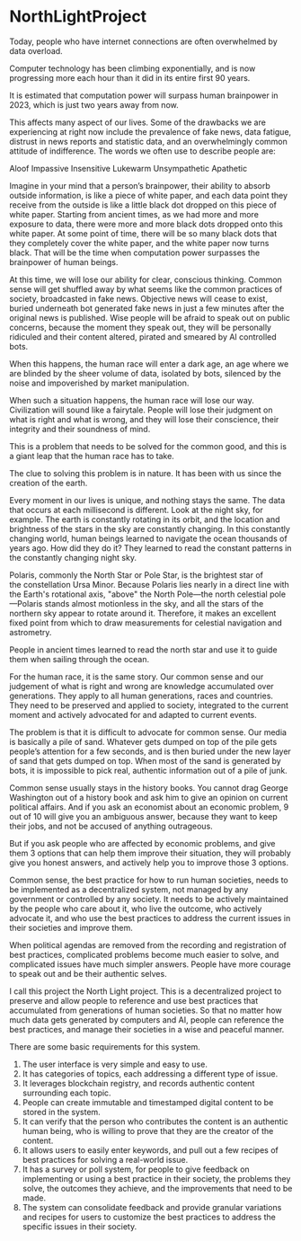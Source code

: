 # NorthLightProject

Today, people who have internet connections are often overwhelmed by data overload.

Computer technology has been climbing exponentially, and is now progressing more each hour than it did in its entire first 90 years.

It is estimated that computation power will surpass human brainpower in 2023, which is just two years away from now.

This affects many aspect of our lives. Some of the drawbacks we are experiencing at right now include the prevalence of fake news, data fatigue, distrust in news reports and statistic data, and an overwhelmingly common attitude of indifference. The words we often use to describe people are:

Aloof
Impassive
Insensitive
Lukewarm
Unsympathetic
Apathetic

Imagine in your mind that a person’s brainpower, their ability to absorb outside information, is like a piece of white paper, and each data point they receive from the outside is like a little black dot dropped on this piece of white paper. Starting from ancient times, as we had more and more exposure to data, there were more and more black dots dropped onto this white paper. At some point of time, there will be so many black dots that they completely cover the white paper, and the white paper now turns black. That will be the time when computation power surpasses the brainpower of human beings. 

At this time, we will lose our ability for clear, conscious thinking. Common sense will get shuffled away by what seems like the common practices of society, broadcasted in fake news. Objective news will cease to exist, buried underneath bot generated fake news in just a few minutes after the original news is published. Wise people will be afraid to speak out on public concerns, because the moment they speak out, they will be personally ridiculed and their content altered, pirated and smeared by AI controlled bots.

When this happens, the human race will enter a dark age, an age where we are blinded by the sheer volume of data, isolated by bots, silenced by the noise and impoverished by market manipulation.

When such a situation happens, the human race will lose our way. Civilization will sound like a fairytale. People will lose their judgment on what is right and what is wrong, and they will lose their conscience, their integrity and their soundness of mind.

This is a problem that needs to be solved for the common good, and this is a giant leap that the human race has to take.

The clue to solving this problem is in nature. It has been with us since the creation of the earth.

Every moment in our lives is unique, and nothing stays the same. The data that occurs at each millisecond is different. Look at the night sky, for example. The earth is constantly rotating in its orbit, and the location and brightness of the stars in the sky are constantly changing. In this constantly changing world, human beings learned to navigate the ocean thousands of years ago. How did they do it? They learned to read the constant patterns in the constantly changing night sky. 

Polaris, commonly the North Star or Pole Star, is the brightest star of the constellation Ursa Minor. Because Polaris lies nearly in a direct line with the Earth's rotational axis, "above" the North Pole—the north celestial pole—Polaris stands almost motionless in the sky, and all the stars of the northern sky appear to rotate around it. Therefore, it makes an excellent fixed point from which to draw measurements for celestial navigation and astrometry.

People in ancient times learned to read the north star and use it to guide them when sailing through the ocean.

For the human race, it is the same story. Our common sense and our judgement of what is right and wrong are knowledge accumulated over generations. They apply to all human generations, races and countries. They need to be preserved and applied to society, integrated to the current moment and actively advocated for and adapted to current events.

The problem is that it is difficult to advocate for common sense. Our media is basically a pile of sand. Whatever gets dumped on top of the pile gets people’s attention for a few seconds, and is then buried under the new layer of sand that gets dumped on top. When most of the sand is generated by bots, it is impossible to pick real, authentic information out of a pile of junk.

Common sense usually stays in the history books. You cannot drag George Washington out of a history book and ask him to give an opinion on current political affairs. And if you ask an economist about an economic problem, 9 out of 10 will give you an ambiguous answer, because they want to keep their jobs, and not be accused of anything outrageous.

But if you ask people who are affected by economic problems, and give them 3 options that can help them improve their situation, they will probably give you honest answers, and actively help you to improve those 3 options.

Common sense, the best practice for how to run human societies, needs to be implemented as a decentralized system, not managed by any government or controlled by any society. It needs to be actively maintained by the people who care about it, who live the outcome, who actively advocate it, and who use the best practices to address the current issues in their societies and improve them. 

When political agendas are removed from the recording and registration of best practices, complicated problems become much easier to solve, and complicated issues have much simpler answers. People have more courage to speak out and be their authentic selves. 

I call this project the North Light project. This is a decentralized project to preserve and allow people to reference and use best practices that accumulated from generations of human societies. So that no matter how much data gets generated by computers and AI, people can reference the best practices, and manage their societies in a wise and peaceful manner.

There are some basic requirements for this system.
1. The user interface is very simple and easy to use. 
2. It has categories of topics, each addressing a different type of issue.
3. It leverages blockchain registry, and records authentic content surrounding each topic.
4. People can create immutable and timestamped digital content to be stored in the system.
5. It can verify that the person who contributes the content is an authentic human being, who is willing to prove that they are the creator of the content.
6. It allows users to easily enter keywords, and pull out a few recipes of best practices for solving a real-world issue.
7. It has a survey or poll system, for people to give feedback on implementing or using a best practice in their society, the problems they solve, the outcomes they achieve, and the improvements that need to be made.
8. The system can consolidate feedback and provide granular variations and recipes for users to customize the best practices to address the specific issues in their society.
